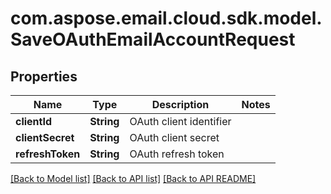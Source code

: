 
# com.aspose.email.cloud.sdk.model.SaveOAuthEmailAccountRequest

## Properties
Name | Type | Description | Notes
------------ | ------------- | ------------- | -------------
**clientId** | **String** | OAuth client identifier              | 
**clientSecret** | **String** | OAuth client secret              | 
**refreshToken** | **String** | OAuth refresh token              | 


[[Back to Model list]](README.md#documentation-for-models) [[Back to API list]](README.md#documentation-for-api-endpoints) [[Back to API README]](README.md)

